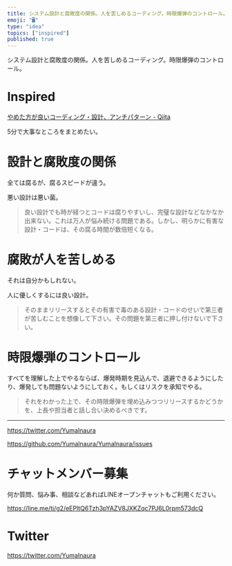 ```yaml
---
title: システム設計と腐敗度の関係。人を苦しめるコーディング。時限爆弾のコントロール。
emoji: "🖥"
type: "idea"
topics: ["inspired"]
published: true
---
```


システム設計と腐敗度の関係。人を苦しめるコーディング。時限爆弾のコントロール。

# Inspired 

[やめた方が良いコーディング・設計、アンチパターン - Qiita](https://qiita.com/peutes/items/ad046baa2428b522a133)

5分で大事なところをまとめたい。

# 設計と腐敗度の関係

全ては腐るが、腐るスピードが違う。

悪い設計は悪い菌。

>良い設計でも時が経つとコードは腐りやすいし、完璧な設計などなかなか出来ない。これは万人が悩み続ける問題である。しかし、明らかに有害な設計・コードは、その腐る時間が数倍短くなる。

# 腐敗が人を苦しめる

それは自分かもしれない。

人に優しくするには良い設計。

>そのままリリースするとその有害で毒のある設計・コードのせいで第三者が苦しむことを想像して下さい。その問題を第三者に押し付けないで下さい。

# 時限爆弾のコントロール

すべてを理解した上でやるならば、爆発時期を見込んで、退避できるようにしたり、爆発しても問題ないようにしておく。もしくはリスクを承知でやる。

>それをわかった上で、その時限爆弾を埋め込みつつリリースするかどうかを、上長や担当者と話し合い決めるべきです。


---

https://twitter.com/YumaInaura

https://github.com/YumaInaura/YumaInaura/issues








<!-- Update From Qiita API -->

# チャットメンバー募集


何か質問、悩み事、相談などあればLINEオープンチャットもご利用ください。

https://line.me/ti/g2/eEPltQ6Tzh3pYAZV8JXKZqc7PJ6L0rpm573dcQ





# Twitter


https://twitter.com/YumaInaura


<!-- Update From Qiita API -->


